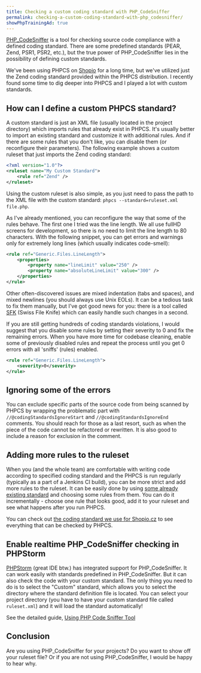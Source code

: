 ```yaml
---
title: Checking a custom coding standard with PHP_CodeSniffer
permalink: checking-a-custom-coding-standard-with-php_codesniffer/
showPhpTrainingAd: true
---
```


[PHP_CodeSniffer](https://github.com/squizlabs/PHP_CodeSniffer) is a tool for checking source code compliance with a defined coding standard. There are some predefined standards (PEAR, Zend, PSR1, PSR2, etc.), but the true power of PHP_CodeSniffer lies in the possibility of defining custom standards.

We've been using PHPCS on [Shopio](https://www.shopio.cz/) for a long time, but we've utilized just the Zend coding standard provided within the PHPCS distribution.  I recently found some time to dig deeper into PHPCS and I played a lot with custom standards.

How can I define a custom PHPCS standard?
-----------------------------------------------------
A custom standard is just an XML file (usually located in the project directory) which imports rules that already exist in PHPCS. It's usually better to import an existing standard and customize it with additional rules. And if there are some rules that you don't like, you can disable them (or reconfigure their parameters). The following example shows a custom ruleset that just imports the Zend coding standard:
~~~xml
<?xml version="1.0"?>
<ruleset name="My Custom Standard">
    <rule ref="Zend" />
</ruleset>
~~~

Using the custom ruleset is also simple, as you just need to pass the path to the XML file with the custom standard: `phpcs --standard=ruleset.xml file.php`.

As I've already mentioned, you can reconfigure the way that some of the rules behave. The first one I tried was the line length. We all use fullHD screens for development, so there is no need to limit the line length to 80 characters. With the following snippet, you can get errors and warnings only for extremely long lines (which usually indicates code-smell):
~~~xml
<rule ref="Generic.Files.LineLength">
	<properties>
		<property name="lineLimit" value="250" />
		<property name="absoluteLineLimit" value="300" />
	</properties>
</rule>
~~~

Other often-discovered issues are mixed indentation (tabs and spaces), and mixed newlines (you should always use Unix EOLs). It can be a tedious task to fix them manually, but I've got good news for you: there is a tool called [SFK](https://sourceforge.net/projects/swissfileknife/) (Swiss File Knife) which can easily handle such changes in a second.

If you are still getting hundreds of coding standards violations, I would suggest that you disable some rules by setting their severity to 0 and fix the remaining errors. When you have more time for codebase cleaning, enable some of previously disabled rules and repeat the process until you get 0 errors with all 'sniffs' (rules) enabled.
~~~xml
<rule ref="Generic.Files.LineLength">
	<severity>0</severity>
</rule>
~~~

Ignoring some of the errors
---------------------------------
You can exclude specific parts of the source code from being scanned by PHPCS by wrapping the problematic part with `//@codingStandardsIgnoreStart` and `//@codingStandardsIgnoreEnd` comments.
You should reach for those as a last resort, such as when the piece of the code cannot be refactored or rewritten. It is also good to include a reason for exclusion in the comment.


Adding more rules to the ruleset
--------------------------------------------
When you (and the whole team) are comfortable with writing code according to specified coding standard and the PHPCS is run regularly (typically as a part of a Jenkins CI build), you can be more strict and add more rules to the ruleset. It can be easily done by using [some already existing standard](https://github.com/squizlabs/PHP_CodeSniffer/tree/master/src/Standards) and choosing some rules from them. You can do it incrementally - choose one rule that looks good, add it to your ruleset and see what happens after you run PHPCS.

You can check out [the coding standard we use for Shopio.cz](https://gist.github.com/mhujer/1e93face4a9d13648c91) to see everything that can be checked by PHPCS.


Enable realtime PHP_CodeSniffer checking in PHPStorm
-------------------------------------------------
[PHPStorm](https://www.jetbrains.com/phpstorm/) (great IDE btw.) has integrated support for PHP_CodeSniffer. It can work easily with standards predefined in PHP_CodeSniffer. But it can also check the code with your custom standard. The only thing you need to do is to select the "Custom" standard, which allows you to select the directory where the standard definition file is located. You can select your project directory (you have to have your custom standard file called `ruleset.xml`) and it will load the standard automatically!

See the detailed guide, [Using PHP Code Sniffer Tool](https://www.jetbrains.com/phpstorm/webhelp/using-php-code-sniffer-tool.html)


Conclusion
--------------
Are you using PHP_CodeSniffer for your projects? Do you want to show off your ruleset file? Or if you are not using PHP_CodeSniffer, I would be happy to hear why.
